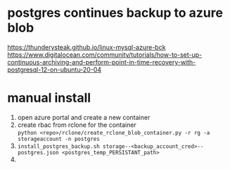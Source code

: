 # postgres continues backup to azure blob
https://thunderysteak.github.io/linux-mysql-azure-bck  
https://www.digitalocean.com/community/tutorials/how-to-set-up-continuous-archiving-and-perform-point-in-time-recovery-with-postgresql-12-on-ubuntu-20-04  

# manual install
1. open azure portal and create a new container
2. create rbac from rclone for the container  
`python <repo>/rclone/create_rclone_blob_container.py -r rg -a storageaccount -n postgres`
3. `install_postgres_backup.sh storage--<backup_account_cred>--postgres.json <postgres_temp_PERSISTANT_path>`
4. 
